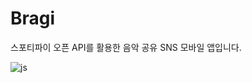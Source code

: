 # Bragi

스포티파이 오픈 API를 활용한 음악 공유 SNS 모바일 앱입니다.

![js](https://img.shields.io/badge/Android-3DDC84?style=for-the-badge&logo=android&logoColor=white)
